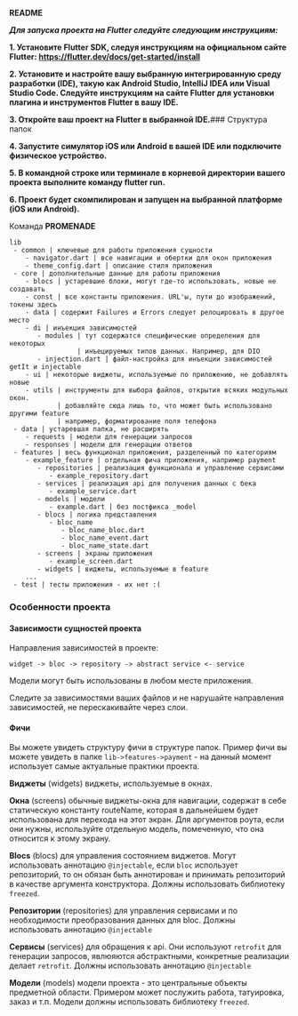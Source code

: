 **README**

***Для запуска проекта на Flutter следуйте следующим инструкциям:***

**1. Установите Flutter SDK, следуя инструкциям на официальном сайте Flutter: https://flutter.dev/docs/get-started/install**

**2. Установите и настройте вашу выбранную интегрированную среду разработки (IDE), такую как Android Studio, IntelliJ IDEA или Visual Studio Code. Следуйте инструкциям на сайте Flutter для установки плагина и инструментов Flutter в вашу IDE.**

**3. Откройте ваш проект на Flutter в выбранной IDE.**### Структура папок

**4. Запустите симулятор iOS или Android в вашей IDE или подключите физическое устройство.**

**5. В командной строке или терминале в корневой директории вашего проекта выполните команду flutter run.**

**6. Проект будет скомпилирован и запущен на выбранной платформе (iOS или Android).**

Команда **PROMENADE**

```
lib
 - common | ключевые для работы приложения сущности
    - navigator.dart | все навигации и обертки для окон приложения
    - theme_config.dart | описание стиля приложения 
 - core | дополнительные данные для работы приложения
    - blocs | устаревшие блоки, могут где-то использовать, новые не создавать 
    - const | все константы приложения. URL'ы, пути до изображений, токены здесь
    - data | содержит Failures и Errors следует релоцировать в другое место
    - di | инъекция зависимостей
       - modules | тут содержатся специфические определения для некоторых
                 | инъецируемых типов данных. Например, для DIO
       - injection.dart | файл-настройка для инъекции зависимостей getIt и injectable
    - ui | некоторые виджеты, используемые по приложению, не добавлять новые
    - utils | инструменты для выбора файлов, открытия всяких модульных окон.
            | добавляйте сюда лишь то, что может быть использовано другими feature
            | например, форматирование поля телефона
 - data | устаревшая папка, не расширять
    - requests | модели для генерации запросов
    - responses | модели для генерации ответов
 - features | весь функционал приложения, разделенный по категориям
    - example_feature | отдельная фича приложения, например payment
       - repositories | реализация функционала и управление сервисами
          - example_repository.dart
       - services | реализация api для получения данных с бека
          - example_service.dart
       - models | модели
          - example.dart | без постфикса _model
       - blocs | логика представления
          - bloc_name
             - bloc_name_bloc.dart
             - bloc_name_event.dart
             - bloc_name_state.dart
       - screens | экраны приложения
          - example_screen.dart
       - widgets | виджеты, используемые в feature
    ...
 - test | тесты приложения - их нет :(
```

### Особенности проекта

#### Зависимости сущностей проекта

Направления зависимостей в проекте:

`widget -> bloc -> repository -> abstract service <- service`

Модели могут быть использованы в любом месте приложения.

Следите за зависимостями ваших файлов и не нарушайте направления зависимостей, не перескакивайте
через слои.

#### Фичи

Вы можете увидеть структуру фичи в структуре папок. Пример фичи вы можете увидеть в
папке `lib->features->payment` - на данный момент использует самые актуальные практики проекта.

**Виджеты** (widgets) виджеты, используемые в окнах.

**Окна** (screens) обычные виджеты-окна для навигации, содержат в себе статическую константу
routeName, которая в дальнейшем будет использована для перехода на этот экран. Для аргументов роута,
если они нужны, используйте отдельную модель, помеченную, что она относится к этому экрану.

**Blocs** (blocs) для управления состоянием виджетов. Могут использовать аннотацию `@injectable`,
если `bloc` использует репозиторий, то он обязан быть аннотирован и принимать репозиторий в качестве
аргумента конструктора. Должны использовать библиотеку `freezed`.

**Репозитории** (repositories) для управления сервисами и по необходимости преобразования данных для
bloc. Должны использовать аннотацию `@injectable`

**Сервисы** (services) для обращения к api. Они используют `retrofit` для генерации запросов,
явлюяются абстрактными, конкретные реализации делает `retrofit`. Должны использовать
аннотацию `@injectable`

**Модели** (models) модели проекта - это центральные объекты предметной области. Примером может
послужить работа, татуировка, заказ и т.п. Модели должны использовать библиотеку `freezed`.

